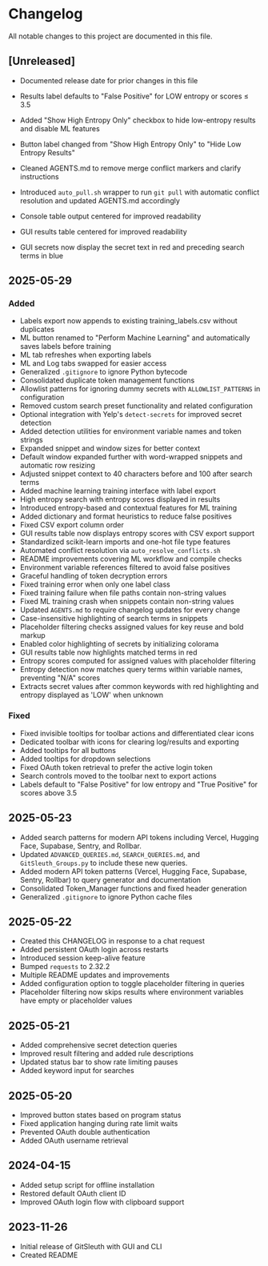 # Changelog

All notable changes to this project are documented in this file.

## [Unreleased]
- Documented release date for prior changes in this file
- Results label defaults to "False Positive" for LOW entropy or scores ≤ 3.5
- Added "Show High Entropy Only" checkbox to hide low-entropy results and disable ML features
- Button label changed from "Show High Entropy Only" to "Hide Low Entropy Results"
- Cleaned AGENTS.md to remove merge conflict markers and clarify instructions
- Introduced `auto_pull.sh` wrapper to run `git pull` with automatic conflict
  resolution and updated AGENTS.md accordingly
- Console table output centered for improved readability

- GUI results table centered for improved readability
- GUI secrets now display the secret text in red and preceding search terms in blue



## 2025-05-29
### Added
- Labels export now appends to existing training_labels.csv without duplicates
- ML button renamed to "Perform Machine Learning" and automatically saves labels before training
- ML tab refreshes when exporting labels
- ML and Log tabs swapped for easier access
- Generalized `.gitignore` to ignore Python bytecode
- Consolidated duplicate token management functions
- Allowlist patterns for ignoring dummy secrets with `ALLOWLIST_PATTERNS` in configuration
- Removed custom search preset functionality and related configuration
- Optional integration with Yelp's `detect-secrets` for improved secret detection
- Added detection utilities for environment variable names and token strings
- Expanded snippet and window sizes for better context
- Default window expanded further with word-wrapped snippets and automatic row resizing
- Adjusted snippet context to 40 characters before and 100 after search terms
- Added machine learning training interface with label export
- High entropy search with entropy scores displayed in results
- Introduced entropy-based and contextual features for ML training
- Added dictionary and format heuristics to reduce false positives
- Fixed CSV export column order
- GUI results table now displays entropy scores with CSV export support
- Standardized scikit-learn imports and one-hot file type features
- Automated conflict resolution via `auto_resolve_conflicts.sh`
- README improvements covering ML workflow and compile checks
- Environment variable references filtered to avoid false positives
- Graceful handling of token decryption errors
- Fixed training error when only one label class
- Fixed training failure when file paths contain non-string values
- Fixed ML training crash when snippets contain non-string values
- Updated `AGENTS.md` to require changelog updates for every change
- Case-insensitive highlighting of search terms in snippets
- Placeholder filtering checks assigned values for key reuse and bold markup
- Enabled color highlighting of secrets by initializing colorama
- GUI results table now highlights matched terms in red
- Entropy scores computed for assigned values with placeholder filtering
- Entropy detection now matches query terms within variable names, preventing "N/A" scores
- Extracts secret values after common keywords with red highlighting and entropy displayed as 'LOW' when unknown

### Fixed
- Fixed invisible tooltips for toolbar actions and differentiated clear icons
- Dedicated toolbar with icons for clearing log/results and exporting
- Added tooltips for all buttons
- Added tooltips for dropdown selections
- Fixed OAuth token retrieval to prefer the active login token
- Search controls moved to the toolbar next to export actions
- Labels default to "False Positive" for low entropy and "True Positive" for scores above 3.5


## 2025-05-23
- Added search patterns for modern API tokens including Vercel, Hugging Face,
  Supabase, Sentry, and Rollbar.
- Updated `ADVANCED_QUERIES.md`, `SEARCH_QUERIES.md`, and
  `GitSleuth_Groups.py` to include these new queries.
- Added modern API token patterns (Vercel, Hugging Face, Supabase, Sentry, Rollbar)
  to query generator and documentation
- Consolidated Token_Manager functions and fixed header generation
- Generalized `.gitignore` to ignore Python cache files

## 2025-05-22
- Created this CHANGELOG in response to a chat request
- Added persistent OAuth login across restarts
- Introduced session keep-alive feature
- Bumped `requests` to 2.32.2
- Multiple README updates and improvements
- Added configuration option to toggle placeholder filtering in queries
- Placeholder filtering now skips results where environment variables
  have empty or placeholder values


## 2025-05-21
- Added comprehensive secret detection queries
- Improved result filtering and added rule descriptions
- Updated status bar to show rate limiting pauses
- Added keyword input for searches

## 2025-05-20
- Improved button states based on program status
- Fixed application hanging during rate limit waits
- Prevented OAuth double authentication
- Added OAuth username retrieval

## 2024-04-15
- Added setup script for offline installation
- Restored default OAuth client ID
- Improved OAuth login flow with clipboard support

## 2023-11-26
- Initial release of GitSleuth with GUI and CLI
- Created README
